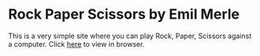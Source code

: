 # Rock Paper Scissors by Emil Merle

This is a very simple site where you can play Rock, Paper, Scissors against a computer.
Click [here](https://emilmerle.github.io/RockPaperScissors/) to view in browser.
